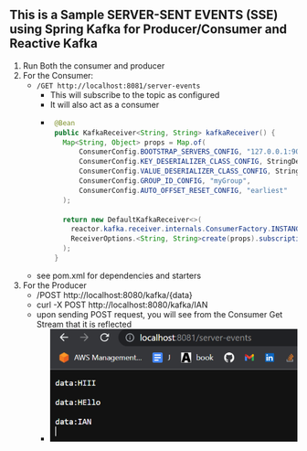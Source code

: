 ## This is a Sample SERVER-SENT EVENTS (SSE) using Spring Kafka for Producer/Consumer and Reactive Kafka

1. Run Both the consumer and producer
2. For the Consumer:
   - `/GET http://localhost:8081/server-events`
     - This will subscribe to the topic as configured
     - It will also act as a consumer
     - ```java
        @Bean
        public KafkaReceiver<String, String> kafkaReceiver() {
          Map<String, Object> props = Map.of(
              ConsumerConfig.BOOTSTRAP_SERVERS_CONFIG, "127.0.0.1:9092",
              ConsumerConfig.KEY_DESERIALIZER_CLASS_CONFIG, StringDeserializer.class.getName(),
              ConsumerConfig.VALUE_DESERIALIZER_CLASS_CONFIG, StringDeserializer.class.getName(),
              ConsumerConfig.GROUP_ID_CONFIG, "myGroup",
              ConsumerConfig.AUTO_OFFSET_RESET_CONFIG, "earliest"
          );

          return new DefaultKafkaReceiver<>(
            reactor.kafka.receiver.internals.ConsumerFactory.INSTANCE, 
            ReceiverOptions.<String, String>create(props).subscription(Collections.singleton("topic_ni_ian"))
          );
        }
       ```
   - see pom.xml for dependencies and starters 
3. For the Producer
   - /POST http://localhost:8080/kafka/{data}
   - curl -X POST http://localhost:8080/kafka/IAN
   - upon sending POST request, you will see from the Consumer Get Stream that it is reflected
     - ![](screenshots/2023-08-13-12-39-25.png)